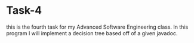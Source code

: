 # Task-4
this is the fourth task for my Advanced Software Engineering class. In this program I will implement a decision tree based off of a given javadoc.
